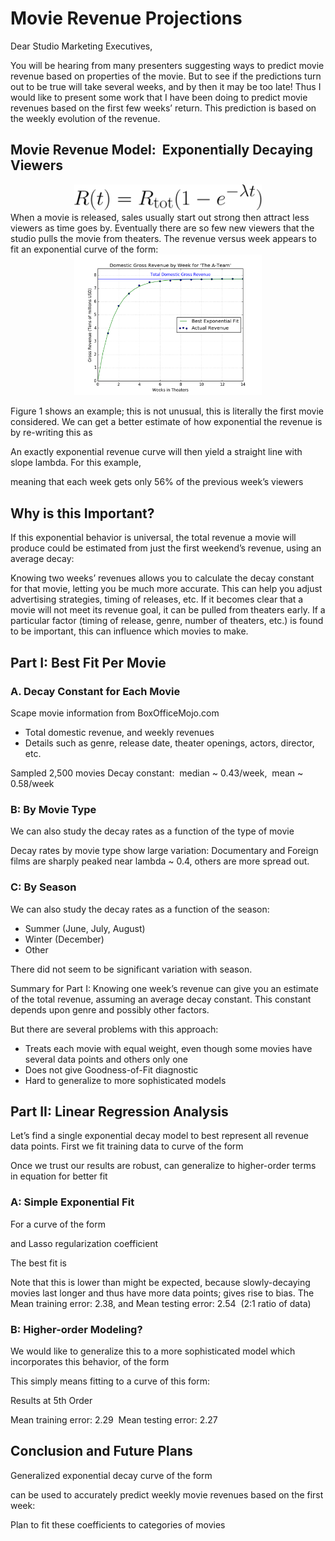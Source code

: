 <h1>Movie Revenue Projections</h1>

Dear Studio Marketing Executives,

You will be hearing from many presenters suggesting ways to predict movie revenue based on properties of the movie. But to see if the predictions turn out to be true will take several weeks, and by then it may be too late! Thus I would like to present some work that I have been doing to predict movie revenues based on the first few weeks’ return. This prediction is based on the weekly evolution of the revenue.

<h2>Movie Revenue Model:  Exponentially Decaying Viewers</h2>
<center><img src="../images/image2.png" width="300px" height="auto"></center>
When a movie is released, sales usually start out strong then attract less viewers as time goes by. Eventually there are so few new viewers that the studio pulls the movie from theaters. The revenue versus week appears to fit an exponential curve of the form:

<center><img src="../images/image1.png" width="300px" height="auto"></center>

Figure 1 shows an example; this is not unusual, this is literally the first movie considered. We can get a better estimate of how exponential the revenue is by re-writing this as



An exactly exponential revenue curve will then yield a straight line with slope lambda. For this example,   


meaning that each week gets only 56% of the previous week’s viewers

<h2>Why is this Important?</h2>

If this exponential behavior is universal, the total revenue a movie will produce could be estimated from just the first weekend’s revenue, using an average decay:

Knowing two weeks’ revenues allows you to calculate the decay constant for that movie, letting you be much more accurate. This can help you adjust advertising strategies, timing of releases, etc. If it becomes clear that a movie will not meet its revenue goal, it can be pulled from theaters early. If a particular factor (timing of release, genre, number of theaters, etc.) is found to be important, this can influence which movies to make.

<h2>Part I: Best Fit Per Movie</h2>
<h3>A. Decay Constant for Each Movie</h3>
Scape movie information from BoxOfficeMojo.com
<ul>
<li>Total domestic revenue, and weekly revenues</li>
<li>Details such as genre, release date, theater openings, actors, director, etc.</li>
</ul>
Sampled 2,500 movies
Decay constant:  median ~ 0.43/week,  mean ~ 0.58/week

<h3>B: By Movie Type</h3>
We can also study the decay rates as a function of the type of movie

Decay rates by movie type show large variation: Documentary and Foreign films are sharply peaked near
lambda ~ 0.4, others are more spread out.

<h3>C: By Season</h4>
We can also study the decay rates as a function of the season:
<ul>
<li>Summer (June, July, August)</li>
<li>Winter (December)</li>
<li>Other</li>
</ul>

There did not seem to be significant variation with season.

Summary for Part I: Knowing one week’s revenue can give you an estimate of the total revenue, assuming an average decay constant. This constant depends upon genre and possibly other factors.


But there are several problems with this approach:
<ul>
<li>Treats each movie with equal weight, even though some movies have several data points and others only one</li>
<li>Does not give Goodness-of-Fit diagnostic</li>
<li>Hard to generalize to more sophisticated models</li>
</ul>

<h2>Part II: Linear Regression Analysis</h2>

Let’s find a single exponential decay model to best represent all revenue data points. First we fit training data to curve of the form

Once we trust our results are robust, can generalize to higher-order terms in equation for better fit
<h3>A: Simple Exponential Fit</h3>
For a curve of the form

and Lasso regularization coefficient

The best fit is

Note that this is lower than might be expected, because slowly-decaying movies last longer and thus have more data points; gives rise to bias. The Mean training error: 2.38, and Mean testing error: 2.54  (2:1 ratio of data)

<h3>B: Higher-order Modeling?</h3>

We would like to generalize this to a more sophisticated model which incorporates this behavior, of the form


This simply means fitting to a curve of this form:

Results at 5th Order

Mean training error: 2.29  Mean testing error: 2.27

<h2>Conclusion and Future Plans</h2>
Generalized exponential decay curve of the form

can be used to accurately predict weekly movie revenues based on the first week:

Plan to fit these coefficients to categories of movies

